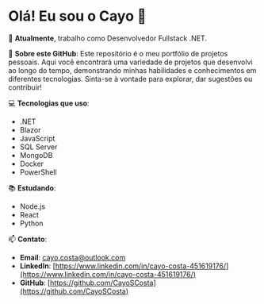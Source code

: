 # Olá! Eu sou o Cayo 👋

🔭 **Atualmente**, trabalho como Desenvolvedor Fullstack .NET.

📂 **Sobre este GitHub**:
Este repositório é o meu portfólio de projetos pessoais. Aqui você encontrará uma variedade de projetos que desenvolvi ao longo do tempo, demonstrando minhas habilidades e conhecimentos em diferentes tecnologias. Sinta-se à vontade para explorar, dar sugestões ou contribuir!

💻 **Tecnologias que uso**:
- .NET
- Blazor
- JavaScript
- SQL Server
- MongoDB
- Docker
- PowerShell

📚 **Estudando**:
- Node.js
- React
- Python

📫 **Contato**:
- **Email**: [cayo.costa@outlook.com](mailto:seu-email@example.com)
- **LinkedIn**: [https://www.linkedin.com/in/cayo-costa-451619176/](https://www.linkedin.com/in/cayo-costa-451619176/)
- **GitHub**: [https://github.com/CayoSCosta](https://github.com/CayoSCosta)

